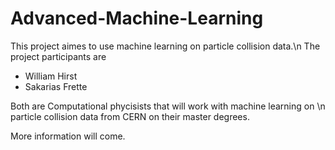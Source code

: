 # Advanced-Machine-Learning

This project aimes to use machine learning on particle collision data.\n
The project participants are 
* William Hirst 
* Sakarias Frette

Both are Computational phycisists that will work with machine learning on \n
particle collision data from CERN on their master degrees. 

More information will come. 
